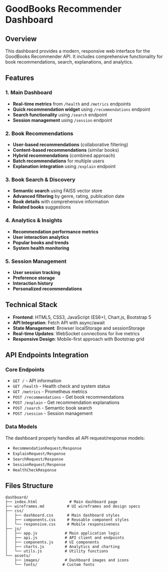 # GoodBooks Recommender Dashboard

## Overview
This dashboard provides a modern, responsive web interface for the GoodBooks Recommender API. It includes comprehensive functionality for book recommendations, search, explanations, and analytics.

## Features

### 1. Main Dashboard
- **Real-time metrics** from `/health` and `/metrics` endpoints
- **Quick recommendation widget** using `/recommendations` endpoint
- **Search functionality** using `/search` endpoint
- **Session management** using `/session` endpoint

### 2. Book Recommendations
- **User-based recommendations** (collaborative filtering)
- **Content-based recommendations** (similar books)
- **Hybrid recommendations** (combined approach)
- **Batch recommendations** for multiple users
- **Explanation integration** using `/explain` endpoint

### 3. Book Search & Discovery
- **Semantic search** using FAISS vector store
- **Advanced filtering** by genre, rating, publication date
- **Book details** with comprehensive information
- **Related books** suggestions

### 4. Analytics & Insights
- **Recommendation performance metrics**
- **User interaction analytics**
- **Popular books and trends**
- **System health monitoring**

### 5. Session Management
- **User session tracking**
- **Preference storage**
- **Interaction history**
- **Personalized recommendations**

## Technical Stack
- **Frontend**: HTML5, CSS3, JavaScript (ES6+), Chart.js, Bootstrap 5
- **API Integration**: Fetch API with async/await
- **State Management**: Browser localStorage and sessionStorage
- **Real-time Updates**: WebSocket connections for live metrics
- **Responsive Design**: Mobile-first approach with Bootstrap grid

## API Endpoints Integration

### Core Endpoints
- `GET /` - API information
- `GET /health` - Health check and system status
- `GET /metrics` - Prometheus metrics
- `POST /recommendations` - Get book recommendations
- `POST /explain` - Get recommendation explanations
- `POST /search` - Semantic book search
- `POST /session` - Session management

### Data Models
The dashboard properly handles all API request/response models:
- `RecommendationRequest/Response`
- `ExplainRequest/Response` 
- `SearchRequest/Response`
- `SessionRequest/Response`
- `HealthCheckResponse`

## Files Structure
```
dashboard/
├── index.html              # Main dashboard page
├── wireframes.md          # UI wireframes and design specs
├── css/
│   ├── dashboard.css      # Main dashboard styles
│   ├── components.css     # Reusable component styles
│   └── responsive.css     # Mobile responsiveness
├── js/
│   ├── app.js            # Main application logic
│   ├── api.js            # API client and endpoints
│   ├── components.js     # UI components
│   ├── charts.js         # Analytics and charting
│   └── utils.js          # Utility functions
└── assets/
    ├── images/           # Dashboard images and icons
    └── fonts/           # Custom fonts
```
